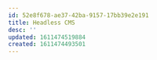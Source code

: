 ```yaml
---
id: 52e8f678-ae37-42ba-9157-17bb39e2e191
title: Headless CMS
desc: ''
updated: 1611474519884
created: 1611474493501
---
```


